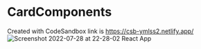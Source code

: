 # CardComponents
Created with CodeSandbox
link is https://csb-ymlss2.netlify.app/
![Screenshot 2022-07-28 at 22-28-02 React App](https://user-images.githubusercontent.com/66368354/181640771-a6301cac-fde6-436f-98be-d58f6f70d3c5.png)
